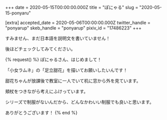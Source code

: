 +++
date = 2020-05-15T00:00:00.000Z
title = "ぽにゃる"
slug = "2020-05-15-ponyaru"

[extra]
accepted_date = 2020-05-06T00:00:00.000Z
twitter_handle = "ponyarup"
skeb_handle = "ponyarup"
pixiv_id = "17486223"
+++

すみません、まだ日本語を説明文を書いていません！

後ほどチェックしてみてください。

{% request() %}
ぽにゃるさん、はじめまして！

「小女ラムネ」の「足立甜花」を描いてお願いしたいんです！

甜花ちゃんが放課後で教室に一人でいて机に窓から外を見ています。

頬杖をつきながら考えにふけっています。

シリーズで制服がないんだから、どんなかわいい制服でも良いと思います。

ありがとうございます！
{% end %}
